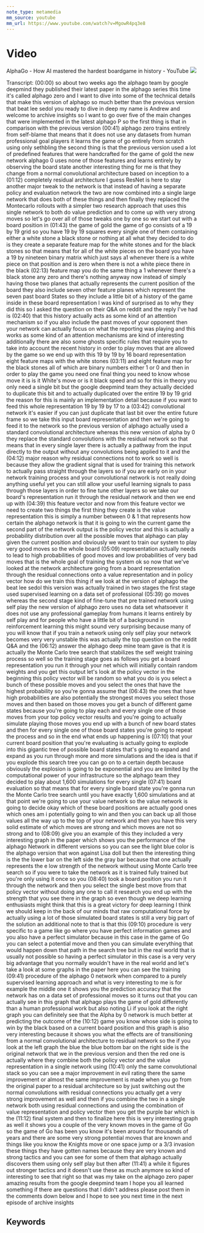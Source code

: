 ```yaml
---
note_type: metamedia
mm_source: youtube
mm_url: https://www.youtube.com/watch?v=MgowR4pq3e8
---
```


# Video

AlphaGo - How AI mastered the hardest boardgame in history - YouTube
![](https://www.youtube.com/watch?v=MgowR4pq3e8)

Transcript:
(00:00) so about two weeks ago the alphago team by google deepmind they published their latest paper in the alphago series this time it's called alphago zero and I want to dive into some of the technical details that make this version of alphago so much better than the previous version that beat lee sedol you ready to dive in deep my name is Andrew and welcome to archive insights so I want to go over five of the main changes that were implemented in the latest alphago P so the first thing is that in comparison with the previous version
(00:41) alphago zero trains entirely from self-blame that means that it does not use any datasets from human professional goal players it learns the game of go entirely from scratch using only sethbling the second thing is that the previous version used a lot of predefined features that were handcrafted for the game of gold the new network alphago 0 uses none of those features and learns entirely by observing the board state another interesting thing for me is that they change from a normal convolutional architecture based on inception to a
(01:12) completely residual architecture I guess ResNet is here to stay another major tweak to the network is that instead of having a separate policy and evaluation network the two are now combined into a single large network that does both of these things and then finally they replaced the Montecarlo rollouts with a simpler two research approach that uses this single network to both do value prediction and to come up with very strong moves so let's go over all of those tweaks one by one so we start out with a board position in
(01:43) the game of gold the game of go consists of a 19 by 19 grid so you have 19 by 19 squares every single one of them containing either a white stone a black stone or nothing at all what they decided to do is they create a separate feature map for the white stones and for the black stones so that means that for all of the white pieces on the board you have a 19 by nineteen binary matrix which just says a1 whenever there is a white piece on that position and is zero when there is not a white piece there in the black
(02:13) feature map you do the same thing a 1 whenever there's a black stone any zero and there's nothing anyway now instead of simply having those two planes that actually represents the current position of the board they also include seven other feature planes which represent the seven past board States so they include a little bit of a history of the game inside in these board representation I was kind of surprised as to why they did this so I asked the question on their Q&A on reddit and the reply I've had is
(02:40) that this history actually acts as some kind of an attention mechanism so if you also include the past moves of your opponent then your network can actually focus on what the reporting was playing and this works as some kind of an attention mechanisms are kind of interesting additionally there are also some ghosts specific rules that require you to take into account the recent history in order to play moves that are allowed by the game so we end up with this 19 by 19 by 16 board representation eight feature maps with the white stones
(03:11) and eight feature map for the black stones all of which are binary numbers either 1 or 0 and then in order to play the game you need one final thing you need to know whose move it is is it White's move or is it black speed and so for this in theory you only need a single bit but the google deepmind team they actually decided to duplicate this bit and to actually duplicated over the entire 19 by 19 grid the reason for this is mainly an implementation detail because if you want to feed this whole representation 19 by 19 by 17 to a
(03:42) convolutional network it's easier if you can just duplicate that last bit over the entire future frame so we take this input board representation and then we're going to feed it to the network so the previous version of alphago actually used a standard convolutional architecture whereas this new version of alpha by 0 they replace the standard convolutions with the residual network so that means that in every single layer there is actually a pathway from the input directly to the output without any convolutions being applied to it and the
(04:12) major reason why residual connections not to work so well is because they allow the gradient signal that is used for training this network to actually pass straight through the layers so if you are early on in your network training process and your convolutional network is not really doing anything useful yet you can still allow your useful learning signals to pass through those layers in order to fine tune other layers so we take our board's representation run it through the residual network and then we end up with
(04:39) this feature vector and now from this feature vector we need to create two things the first thing they create is the value representation this is simply a number between 0 & 1 that represents how certain the alphago network is that it is going to win the current game the second part of the network output is the policy vector and this is actually a probability distribution over all the possible moves that alphago can play given the current position and obviously we want to train our system to play very good moves so the whole board
(05:09) representation actually needs to lead to high probabilities of good moves and low probabilities of very bad moves that is the whole goal of training the system ok so now that we've looked at the network architecture going from a board representation through the residual connections onto a value representation and in policy vector how do we train this thing if we look at the version of alphago the beat lee sedol this version was actually trained in two stages the first stage used supervised learning on a data set of professional
(05:39) go moves whereas the second stage kind of fine-tune that pre trained network using self play the new version of alphago zero uses no data set whatsoever it does not use any professional gameplay from humans it learns entirely by self play and for people who have a little bit of a background in reinforcement learning this might sound very surprising because many of you will know that if you train a network using only self play your network becomes very very unstable this was actually the top question on the reddit Q&A and the
(06:12) answer the alphago deep mine team gave is that it is actually the Monte Carlo tree search that stabilizes the self weight training process so well so the training stage goes as follows you get a board representation you run it through your net which will initially contain random weights and you get this output let's look at the policy vector in the beginning this policy vector will be random so what you do is you select a bunch of these possible moves and you select the ones that have the highest probability so you're gonna assume that
(06:43) the ones that have high probabilities are also potentially the strongest moves you select those moves and then based on those moves you get a bunch of different game states because you're going to play each and every single one of those moves from your top policy vector results and you're going to actually simulate playing those moves you end up with a bunch of new board states and then for every single one of those board states you're going to repeat the process and so in the end what ends up happening is
(07:10) that your current board position that you're evaluating is actually going to explode into this gigantic tree of possible board states that's going to expand and expand as you run through more and more simulations and the idea is that if you explode this search tree you can go on to a certain depth because obviously the explosion is going to be exponential and you are limited by the computational power of your infrastructure so the alphago team they decided to play about 1,600 simulations for every single
(07:41) board evaluation so that means that for every single board state you're gonna run the Monte Carlo tree search until you have exactly 1,600 simulations and at that point we're going to use your value network so the value network is going to decide okay which of these board positions are actually good ones which ones am i potentially going to win and then you can back up all those values all the way up to the top of your network and then you have this very solid estimate of which moves are strong and which moves are not so strong and to
(08:09) give you an example of this they included a very interesting graph in the paper which shows you the performance of the alphago Network in different versions so you can see the light blue color is the alphago version that won against Lisa doll but then the interesting thing is the the lower bar on the left side the gray bar because that one actually represents the e low strength of the network without using Monte Carlo tree search so if you were to take the network as it is trained fully trained but you're only using it once so you
(08:40) took a board position you run it through the network and then you select the single best move from that policy vector without doing any one to call it research you end up with the strength that you see there in the graph so even though we deep learning enthusiasts might think that this is a great victory for deep learning I think we should keep in the back of our minds that raw computational force by actually using a lot of those simulated board states is still a very big part of the solution an additional note to that is that this
(09:10) procedure is very specific to a game like go where you have perfect information games and you also have a perfect simulator because in this case in the game of Go you can select a potential move and then you can simulate everything that would happen down that path in the search tree but in the real world that is usually not possible so having a perfect simulator in this case is a very very big advantage that you normally wouldn't have in the real world and let's take a look at some graphs in the paper here you can see the training
(09:41) procedure of the alphago 0 network when compared to a purely supervised learning approach and what is very interesting to me is for example the middle one it shows you the prediction accuracy that the network has on a data set of professional moves so it turns out that you can actually see in this graph that alphago plays the game of gold differently than a human professional work but also noting Li if you look at the right graph you can definitely see that the Alpha by 0 network is much better at predicting the outcome of the
(10:12) game you know whose side is going to win by the black based on a current board position and this graph is also very interesting because it shows you what the effects are of transitioning from a normal convolutional architecture to residual network so the if you look at the left graph the blue the blue bottom bar on the right side is the original network that we in the previous version and then the red one is actually where they combine both the policy vector and the value representation in a single network using
(10:41) only the same convolutional stack so you can see a major improvement in evil rating there the same improvement or almost the same improvement is made when you go from the original paper to a residual architecture so by just switching out the normal convolutions with residual connections you actually get a very strong improvement as well and then if you combine the two in a single network both using residual connections and using the combination of value representation and policy vector then you get the purple bar which is the
(11:12) final system and then to finalize here this is very interesting graph as well it shows you a couple of the very known moves in the game of Go so the game of Go has been you know it's been around for thousands of years and there are some very strong potential moves that are known and things like you know the Knights move or one space jump or a 3/3 invasion these things they have gotten names because they are very known and strong tactics and you can see for some of them that alphago actually discovers them using only self play but then after
(11:41) a while it figures out stronger tactics and it doesn't use these as much anymore so kind of interesting to see that right so that was my take on the alphago zero paper amazing results from the google deepmind team I hope you all learned something if there are questions that I didn't address please post them in the comments down below and I hope to see you next time in the next episode of archive insights

## Keywords